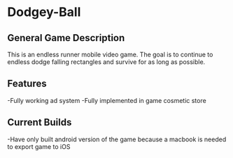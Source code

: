 # Dodgey-Ball
## General Game Description
This is an endless runner mobile video game. The goal is to continue to endless dodge falling rectangles and survive for as long as possible.

## Features
-Fully working ad system
-Fully implemented in game cosmetic store

## Current Builds
-Have only built android version of the game because a macbook is needed to export game to iOS
